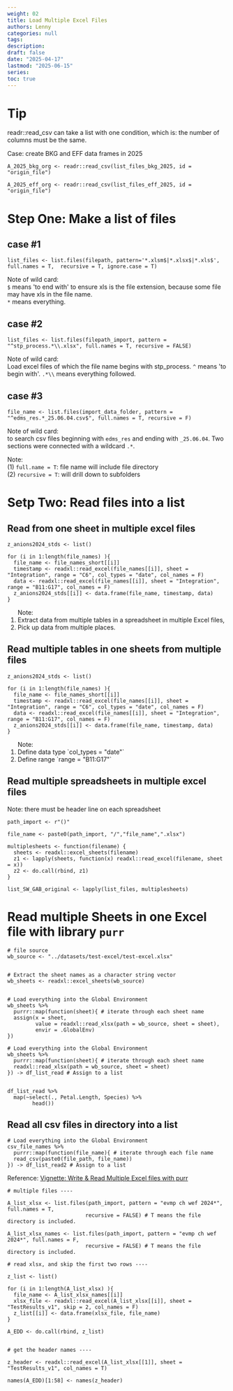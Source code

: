```yaml
---
weight: 02
title: Load Multiple Excel Files
authors: Lenny
categories: null
tags: 
description: 
draft: false
date: "2025-04-17"
lastmod: "2025-06-15"
series:
toc: true
---
```



<!--more-->

# Tip
readr::read_csv can take a list with one condition, which is: the number of columns must be the same.

Case: create BKG and EFF data frames in 2025
``` 
A_2025_bkg_org <- readr::read_csv(list_files_bkg_2025, id = "origin_file")
 
A_2025_eff_org <- readr::read_csv(list_files_eff_2025, id = "origin_file")
```

# Step One: Make a list of files

## case #1
```
list_files <- list.files(filepath, pattern='*.xlsm$|*.xlsx$|*.xls$', full.names = T,  recursive = T, ignore.case = T)
```
Note of wild card:  
`$` means 'to end with' to ensure xls is the file extension, because some file may have xls in the file name.   
`*` means everything.


## case #2
```
list_files <- list.files(filepath_import, pattern = "^stp_process.*\\.xlsx", full.names = T, recursive = FALSE)
```
Note of wild card:   
Load excel files of which the file name begins with stp_process. `^` means 'to begin with'. `.*\\` means everything followed.  


## case #3
```
file_name <- list.files(import_data_folder, pattern = "^edms_res.*_25.06.04.csv$", full.names = T, recursive = F)
``` 
Note of wild card:   
to search csv files beginning with `edms_res` and ending with `_25.06.04`. Two sections were connected with a wildcard `.*`.


Note:  
(1) `full.name = T`: file name will include file directory  
(2) `recursive = T`: will drill down to subfolders




# Setp Two: Read files into a list

## Read from one sheet in multiple excel files
```
z_anions2024_stds <- list()

for (i in 1:length(file_names) ){
  file_name <- file_names_short[[i]]
  timestamp <- readxl::read_excel(file_names[[i]], sheet = "Integration", range = "C6", col_types = "date", col_names = F)
  data <- readxl::read_excel(file_names[[i]], sheet = "Integration", range = "B11:G17", col_names = F)
  z_anions2024_stds[[i]] <- data.frame(file_name, timestamp, data)
}

```

<ol>Note:
<li>Extract data from multiple tables in a spreadsheet in multiple Excel files,</li>
<li>Pick up data from multiple places.</li>
</ol>


## Read multiple tables in one sheets from multiple files

```
z_anions2024_stds <- list()

for (i in 1:length(file_names) ){
  file_name <- file_names_short[[i]]
  timestamp <- readxl::read_excel(file_names[[i]], sheet = "Integration", range = "C6", col_types = "date", col_names = F)
  data <- readxl::read_excel(file_names[[i]], sheet = "Integration", range = "B11:G17", col_names = F)
  z_anions2024_stds[[i]] <- data.frame(file_name, timestamp, data)
}

```

<ol>Note:
<li>Define data type `col_types = "date"`</li>
<li>Define range `range = "B11:G17"`</li>
</ol>



## Read multiple spreadsheets in multiple excel files

Note: there must be header line on each spreadsheet

```
path_import <- r"()"
 
file_name <- paste0(path_import, "/","file_name",".xlsx")

multiplesheets <- function(filename) {
  sheets <- readxl::excel_sheets(filename)
  z1 <- lapply(sheets, function(x) readxl::read_excel(filename, sheet = x))
  z2 <- do.call(rbind, z1)
}

list_SW_GAB_original <- lapply(list_files, multiplesheets)
``` 



# Read multiple Sheets in one Excel file with library `purr`

```
# file source
wb_source <- "../datasets/test-excel/test-excel.xlsx"


# Extract the sheet names as a character string vector
wb_sheets <- readxl::excel_sheets(wb_source)


# Load everything into the Global Environment
wb_sheets %>%
  purrr::map(function(sheet){ # iterate through each sheet name
  assign(x = sheet,
         value = readxl::read_xlsx(path = wb_source, sheet = sheet),
         envir = .GlobalEnv)
})

# Load everything into the Global Environment
wb_sheets %>%
  purrr::map(function(sheet){ # iterate through each sheet name
  readxl::read_xlsx(path = wb_source, sheet = sheet)
}) -> df_list_read # Assign to a list


df_list_read %>%
  map(~select(., Petal.Length, Species) %>%
        head())
```

## Read all csv files in directory into a list

```
# Load everything into the Global Environment
csv_file_names %>%
  purrr::map(function(file_name){ # iterate through each file name
  read_csv(paste0(file_path, file_name))
}) -> df_list_read2 # Assign to a list
```

Reference: <a href = "https://martinctc.github.io/blog/vignette-write-and-read-multiple-excel-files-with-purrr/" target="_blank" rel="noopener noreferrer">Vignette: Write & Read Multiple Excel files with purr</a>


```
# multiple files ----

A_list_xlsx <- list.files(path_import, pattern = "evmp ch wef 2024*", full.names = T, 
                         recursive = FALSE) # T means the file directory is included.

A_list_xlsx_names <- list.files(path_import, pattern = "evmp ch wef 2024*", full.names = F, 
                         recursive = FALSE) # T means the file directory is included.

# read xlsx, and skip the first two rows ----

z_list <- list()

for (i in 1:length(A_list_xlsx) ){
  file_name <- A_list_xlsx_names[[i]]
  xlsx_file <- readxl::read_excel(A_list_xlsx[[i]], sheet = "TestResults_v1", skip = 2, col_names = F)
  z_list[[i]] <- data.frame(xlsx_file, file_name)
}

A_EDD <- do.call(rbind, z_list)


# get the header names ----

z_header <- readxl::read_excel(A_list_xlsx[[1]], sheet = "TestResults_v1", col_names = T)

names(A_EDD)[1:58] <- names(z_header)
```